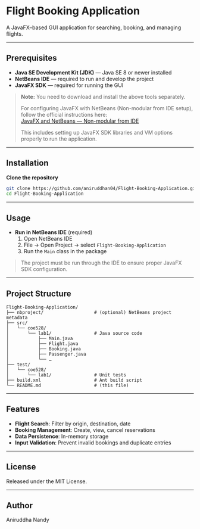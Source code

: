 # Flight Booking Application

A JavaFX–based GUI application for searching, booking, and managing flights.

---

## Prerequisites

- **Java SE Development Kit (JDK)** — Java SE 8 or newer installed  
- **NetBeans IDE** — required to run and develop the project  
- **JavaFX SDK** — required for running the GUI  

> **Note:** You need to download and install the above tools separately.  
>  
> For configuring JavaFX with NetBeans (Non-modular from IDE setup), follow the official instructions here:  
> [JavaFX and NetBeans — Non-modular from IDE](https://openjfx.io/openjfx-docs/index.html#netbeans-non-modular)  
>  
> This includes setting up JavaFX SDK libraries and VM options properly to run the application.

---

## Installation

**Clone the repository**  
   ```bash
   git clone https://github.com/aniruddhan04/Flight-Booking-Application.git
   cd Flight-Booking-Application
   ```


---

## Usage

- **Run in NetBeans IDE** (required)  
  1. Open NetBeans IDE  
  2. File → Open Project → select `Flight-Booking-Application`  
  3. Run the `Main` class in the package  

> The project must be run through the IDE to ensure proper JavaFX SDK configuration.

---

## Project Structure

```
Flight-Booking-Application/
├── nbproject/                   # (optional) NetBeans project metadata
├── src/
│   └── coe528/
│       └── lab1/                # Java source code
│           ├── Main.java
│           ├── Flight.java
│           ├── Booking.java
│           ├── Passenger.java
│           └── …  
├── test/
│   └── coe528/
│       └── lab1/                # Unit tests
├── build.xml                    # Ant build script
└── README.md                    # (this file)
```

---

## Features

- **Flight Search**: Filter by origin, destination, date  
- **Booking Management**: Create, view, cancel reservations  
- **Data Persistence**: In-memory storage  
- **Input Validation**: Prevent invalid bookings and duplicate entries  

---

## License

Released under the MIT License.

---

## Author

Aniruddha Nandy
